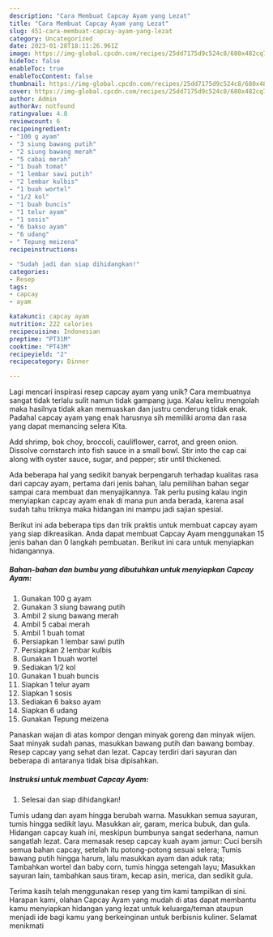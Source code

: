 ```yaml
---
description: "Cara Membuat Capcay Ayam yang Lezat"
title: "Cara Membuat Capcay Ayam yang Lezat"
slug: 451-cara-membuat-capcay-ayam-yang-lezat
category: Uncategorized
date: 2023-01-28T18:11:26.961Z
image: https://img-global.cpcdn.com/recipes/25dd7175d9c524c8/680x482cq70/capcay-ayam-foto-resep-utama.jpg
hideToc: false
enableToc: true
enableTocContent: false
thumbnail: https://img-global.cpcdn.com/recipes/25dd7175d9c524c8/680x482cq70/capcay-ayam-foto-resep-utama.jpg
cover: https://img-global.cpcdn.com/recipes/25dd7175d9c524c8/680x482cq70/capcay-ayam-foto-resep-utama.jpg
author: Admin
authorAv: notfound
ratingvalue: 4.8
reviewcount: 6
recipeingredient:
- "100 g ayam"
- "3 siung bawang putih"
- "2 siung bawang merah"
- "5 cabai merah"
- "1 buah tomat"
- "1 lembar sawi putih"
- "2 lembar kulbis"
- "1 buah wortel"
- "1/2 kol"
- "1 buah buncis"
- "1 telur ayam"
- "1 sosis"
- "6 bakso ayam"
- "6 udang"
- " Tepung meizena"
recipeinstructions:

- "Sudah jadi dan siap dihidangkan!"
categories:
- Resep
tags:
- capcay
- ayam

katakunci: capcay ayam 
nutrition: 222 calories
recipecuisine: Indonesian
preptime: "PT31M"
cooktime: "PT43M"
recipeyield: "2"
recipecategory: Dinner

---
```





Lagi mencari inspirasi resep capcay ayam yang unik? Cara membuatnya sangat tidak terlalu sulit namun tidak gampang juga. Kalau keliru mengolah maka hasilnya tidak akan memuaskan dan justru cenderung tidak enak. Padahal capcay ayam yang enak harusnya sih memiliki aroma dan rasa yang dapat memancing selera Kita.





Add shrimp, bok choy, broccoli, cauliflower, carrot, and green onion. Dissolve cornstarch into fish sauce in a small bowl. Stir into the cap cai along with oyster sauce, sugar, and pepper; stir until thickened.

Ada beberapa hal yang sedikit banyak berpengaruh terhadap kualitas rasa dari capcay ayam, pertama dari jenis bahan, lalu pemilihan bahan segar sampai cara membuat dan menyajikannya. Tak perlu pusing kalau ingin menyiapkan capcay ayam enak di mana pun anda berada, karena asal sudah tahu triknya maka hidangan ini mampu jadi sajian spesial.






Berikut ini ada beberapa tips dan trik praktis untuk membuat capcay ayam yang siap dikreasikan. Anda dapat membuat Capcay Ayam menggunakan 15 jenis bahan dan 0 langkah pembuatan. Berikut ini cara untuk menyiapkan hidangannya.

<!--inarticleads1-->

##### Bahan-bahan dan bumbu yang dibutuhkan untuk menyiapkan Capcay Ayam:

1. Gunakan 100 g ayam
1. Gunakan 3 siung bawang putih
1. Ambil 2 siung bawang merah
1. Ambil 5 cabai merah
1. Ambil 1 buah tomat
1. Persiapkan 1 lembar sawi putih
1. Persiapkan 2 lembar kulbis
1. Gunakan 1 buah wortel
1. Sediakan 1/2 kol
1. Gunakan 1 buah buncis
1. Siapkan 1 telur ayam
1. Siapkan 1 sosis
1. Sediakan 6 bakso ayam
1. Siapkan 6 udang
1. Gunakan  Tepung meizena


Panaskan wajan di atas kompor dengan minyak goreng dan minyak wijen. Saat minyak sudah panas, masukkan bawang putih dan bawang bombay. Resep capcay yang sehat dan lezat. Capcay terdiri dari sayuran dan beberapa di antaranya tidak bisa dipisahkan. 

<!--inarticleads2-->

##### Instruksi untuk membuat Capcay Ayam:


1. Selesai dan siap dihidangkan!

Tumis udang dan ayam hingga berubah warna. Masukkan semua sayuran, tumis hingga sedikit layu. Masukkan air, garam, merica bubuk, dan gula. Hidangan capcay kuah ini, meskipun bumbunya sangat sederhana, namun sangatlah lezat. Cara memasak resep capcay kuah ayam jamur: Cuci bersih semua bahan capcay, setelah itu potong-potong sesuai selera; Tumis bawang putih hingga harum, lalu masukkan ayam dan aduk rata; Tambahkan wortel dan baby corn, tumis hingga setengah layu; Masukkan sayuran lain, tambahkan saus tiram, kecap asin, merica, dan sedikit gula. 

Terima kasih telah menggunakan resep yang tim kami tampilkan di sini. Harapan kami, olahan Capcay Ayam yang mudah di atas dapat membantu kamu menyiapkan hidangan yang lezat untuk keluarga/teman ataupun menjadi ide bagi kamu yang berkeinginan untuk berbisnis kuliner. Selamat menikmati
